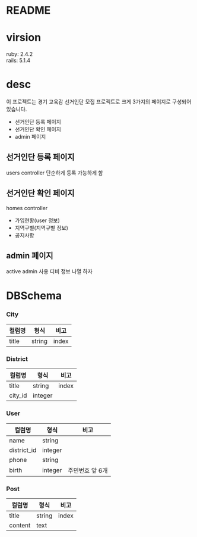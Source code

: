 # README

# virsion
ruby: 2.4.2 <br>
rails: 5.1.4

# desc
이 프로젝트는 경기 교육감 선거인단 모집 프로젝트로 크게 3가지의 페이지로 구성되어있습니다.<br>
- 선거인단 등록 페이지
- 선거인단 확인 페이지
- admin 페이지

## 선거인단 등록 페이지
users controller
단순하게 등록 가능하게 함

## 선거인단 확인 페이지
homes controller
- 가입현황(user 정보)
- 지역구별(지역구별 정보)
- 공지사항

## admin 페이지
active admin 사용
디비 정보 나열 하자

# DBSchema
### City

| 컬럼명   | 형식     | 비고    |
| ----- | ------ | ----- |
| title | string | index |

### District

| 컬럼명     | 형식      | 비고    |
| ------- | ------- | ----- |
| title   | string  | index |
| city_id | integer |       |

### User

| 컬럼명         | 형식      | 비고        |
| ----------- | ------- | --------- |
| name        | string  |           |
| district_id | integer |           |
| phone       | string  |           |
| birth       | integer | 주민번호 앞 6개 |

### Post

| 컬럼명     | 형식     | 비고    |
| ------- | ------ | ----- |
| title   | string | index |
| content | text   |       |
